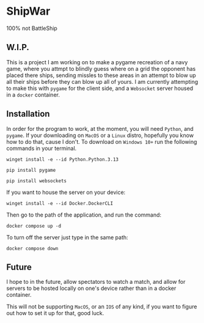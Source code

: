 # ShipWar
100% not BattleShip

## W.I.P.

This is a project I am working on to make a pygame recreation of a navy game, where you attmpt to blindly guess where on a grid the opponent has placed there ships, sending missles to these areas in an attempt to blow up all their ships before they can blow up all of yours. I am currently attempting to make this with `pygame` for the client side, and a `Websocket` server housed in a `docker` container.

## Installation
In order for the program to work, at the moment, you will need `Python`, and `pygame`.
If your downloading on `MacOS` or a `Linux` distro, hopefully you know how to do that, cause I don't.
To download on `Windows 10+` run the following commands in your terminal.

```
winget install -e --id Python.Python.3.13
```
```
pip install pygame
```
```
pip install websockets
```

If you want to house the server on your device:
```
winget install -e --id Docker.DockerCLI
```
Then go to the path of the application, and run the command:
```
docker compose up -d
```
To turn off the server just type in the same path:
```
docker compose down
```

## Future
I hope to in the future, allow spectators to watch a match, and allow for servers to be hosted locally on one's device rather than in a docker container.

This will not be supporting `MacOS`, or an `IOS` of any kind, if you want to figure out how to set it up for that, good luck. 
